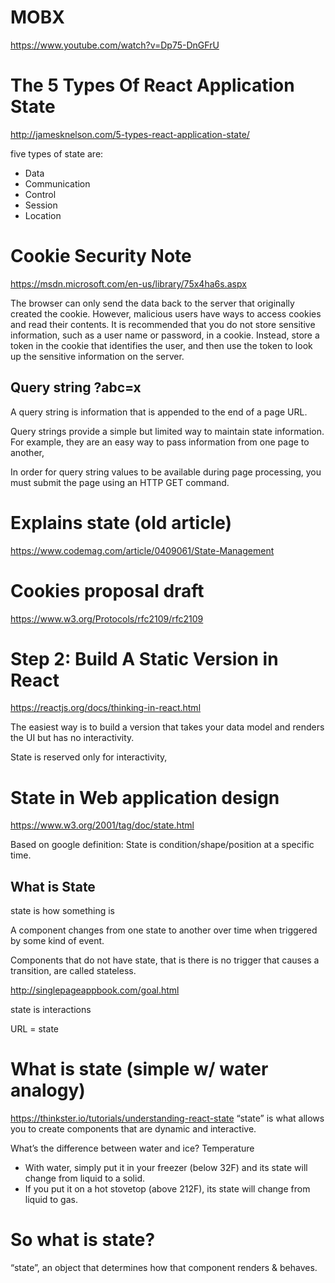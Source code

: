 # MOBX
https://www.youtube.com/watch?v=Dp75-DnGFrU


# The 5 Types Of React Application State

http://jamesknelson.com/5-types-react-application-state/

five types of state are:

* Data
* Communication
* Control
* Session
* Location

# Cookie Security Note
https://msdn.microsoft.com/en-us/library/75x4ha6s.aspx

The browser can only send the data back to the server that originally created the cookie. However, malicious users have ways to access cookies and read their contents. It is recommended that you do not store sensitive information, such as a user name or password, in a cookie. Instead, store a token in the cookie that identifies the user, and then use the token to look up the sensitive information on the server.

## Query string ?abc=x
A query string is information that is appended to the end of a page URL.

Query strings provide a simple but limited way to maintain state information. For example, they are an easy way to pass information from one page to another,

In order for query string values to be available during page processing, you must submit the page using an HTTP GET command. 


# Explains state (old article)
https://www.codemag.com/article/0409061/State-Management

# Cookies proposal draft
https://www.w3.org/Protocols/rfc2109/rfc2109

# Step 2: Build A Static Version in React
https://reactjs.org/docs/thinking-in-react.html

The easiest way is to build a version that takes your data model and renders the UI but has no interactivity.

State is reserved only for interactivity,


# State in Web application design
https://www.w3.org/2001/tag/doc/state.html

Based on google definition: State is condition/shape/position at a specific time.

## What is State

state is how something is

A component changes from one state to another over time when triggered by some kind of event.

Components that do not have state, that is there is no trigger that causes a transition, are called stateless. 

http://singlepageappbook.com/goal.html

state is interactions

URL = state

# What is state (simple w/ water analogy)
https://thinkster.io/tutorials/understanding-react-state
“state” is what allows you to create components that are dynamic and interactive.

What’s the difference between water and ice? Temperature
* With water, simply put it in your freezer (below 32F) and its state will change from liquid to a solid. 
* If you put it on a hot stovetop (above 212F), its state will change from liquid to gas. 

# So what is state?

“state”, an object that determines how that component renders & behaves.
